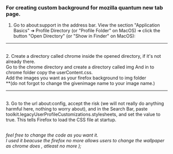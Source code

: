 ### For creating custom background for mozilla quantum new tab page.
1. Go to about:support in the address bar. View the section "Application Basics" ➔ Profile Directory (or "Profile Folder" on MacOS) ➔ click the button "Open Directory" (or "Show in Finder" on MacOS): 
<hr><br> 2. Create a directory called chrome inside the opened directory, if it's not already there.
<br>Go to the chrome directory and create a directory called img 
And in to chrome folder copy the userContent.css.
<br>Add the images you want as your firefox background to img folder
<br>  **(do not forgot to change the givenimage name to your image name.)
<hr><br> 3. Go to the url about:config, accept the risk (we will not really do anything harmful here, nothing to worry about), and in the Search Bar,
paste toolkit.legacyUserProfileCustomizations.stylesheets, and set the value to true. This tells Firefox to load the CSS file at startup.

<br><i> feel free to change the code as you want it.<br>
 I used it beacuse the firefox no more allows users to change the wallpaper as chrome does , atleast no more );</i>
